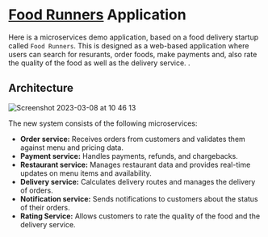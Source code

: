 # [Food Runners]() Application

Here is a microservices demo application, based on a food delivery startup called `Food Runners`. 
This is designed as a web-based application where users can search for resurants, order foods, make payments and, also rate the quality of the food as well as the delivery service. . 

## Architecture 

![Screenshot 2023-03-08 at 10 46 13](https://user-images.githubusercontent.com/29032600/223626067-7cf21481-bf9c-49d7-92e0-6aaf6dba92da.png)

The new system consists of the following microservices:
- **Order service:** Receives orders from customers and validates them against menu and pricing data.
- **Payment service:** Handles payments, refunds, and chargebacks.
- **Restaurant service:** Manages restaurant data and provides real-time updates on menu items and availability.
- **Delivery service:** Calculates delivery routes and manages the delivery of orders.
- **Notification service:** Sends notifications to customers about the status of their orders.
- **Rating Service:** Allows customers to rate the quality of the food and the delivery service. 

